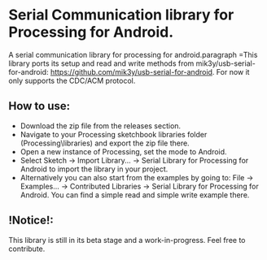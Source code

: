 # Serial Communication library for Processing for Android.

A serial communication library for processing for android.paragraph =This library ports its setup and read and write methods from mik3y/usb-serial-for-android: https://github.com/mik3y/usb-serial-for-android. For now it only supports the CDC/ACM protocol.

## How to use:

- Download the zip file from the releases section.
- Navigate to your Processing sketchbook libraries folder (Processing\libraries) and export the zip file there.
- Open a new instance of Processing, set the mode to Android.
- Select Sketch -> Import Library... -> Serial Library for Processing for Android to import the library in your project.
- Alternatively you can also start from the examples by going to: File -> Examples... -> Contributed Libraries -> Serial Library for Processing for Android. You can find a simple read and simple write example there.

## !Notice!:

This library is still in its beta stage and a work-in-progress. Feel free to contribute.
